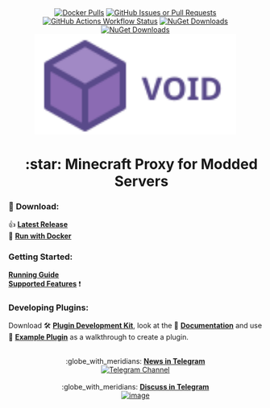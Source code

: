 <div align="center" id="toc">
  <a href="https://hub.docker.com/r/caunt/void/tags"><img alt="Docker Pulls" src="https://img.shields.io/docker/pulls/caunt/void?color=4c1"></a>
  <a href="https://github.com/caunt/Void/issues"><img alt="GitHub Issues or Pull Requests" src="https://img.shields.io/github/issues/caunt/void"></a>
  <a href="https://github.com/caunt/Void/actions"><img alt="GitHub Actions Workflow Status" src="https://img.shields.io/github/actions/workflow/status/caunt/void/main.yaml"></a>
  <a href="https://www.nuget.org/packages/Void.Proxy.Api/"><img alt="NuGet Downloads" src="https://img.shields.io/nuget/dt/void.proxy.api?label=nuget%20void.proxy.api"></a>
  <a href="https://www.nuget.org/packages/Void.Minecraft/"><img alt="NuGet Downloads" src="https://img.shields.io/nuget/dt/void.minecraft?label=nuget%20void.minecraft"></a>
  <br>
  <a href="https://void.caunt.world/"><img alt="Greetings!" width="400" src="https://raw.githubusercontent.com/caunt/Void/refs/heads/main/docs/astro/public/logo-text-horizontal.svg"></a>
</div>

<div align="center" id="toc">
  <ul style="list-style: none">
    <summary>
      <h1>:star: Minecraft Proxy for Modded Servers</h1>
    </summary>
  </ul>
</div>

### :floppy_disk: **Download:**
:+1: [**Latest Release**](https://void.caunt.world/download/)  
:whale: [**Run with Docker**](https://void.caunt.world/docs/containers/)

### **Getting Started:**
[**Running Guide**](https://void.caunt.world/docs/getting-started/running/)  
[**Supported Features**](https://void.caunt.world/docs/getting-started/features/) :exclamation:

### **Developing Plugins:**
Download :hammer_and_wrench: [**Plugin Development Kit**](https://github.com/caunt/Void/releases/latest/download/plugin-devkit.zip), look at the :page_facing_up: [**Documentation**](https://void.caunt.world/developing-plugins/development-kit/) and use :mag_right: [**Example Plugin**](https://github.com/caunt/Void/blob/main/src/Plugins/ExamplePlugin/ExamplePlugin.cs) as a walkthrough to create a plugin.


<div align="center">
  <br>
  :globe_with_meridians: 
  <a href="https://t.me/mcVoidProxy">
    <strong>News in Telegram</strong>
    <br>
    <img width="221" height="223" alt="Telegram Channel" src="https://github.com/user-attachments/assets/837c1969-9511-4d51-98c2-2d2b3e58a481" />
  </a>
</div>
  
<div align="center">
  <br>
  :globe_with_meridians: 
  <a href="https://t.me/mcvoidproxyforum">
    <strong>Discuss in Telegram</strong>
    <br>
    <img width="221" height="223" alt="image" src="https://github.com/user-attachments/assets/2fb48274-bc08-4544-80a9-aac3fb809ee1" />
  </a>
</div>

